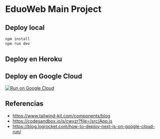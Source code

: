 # EduoWeb Main Project


## Deploy local

```bash
npm install
npm run dev
```

## Deploy en Heroku

## Deploy en Google Cloud

[![Run on Google Cloud](https://deploy.cloud.run/button.svg)](https://deploy.cloud.run)

## Referencias

- <https://www.tailwind-kit.com/components/blog>
- <https://codesandbox.io/s/cwyzr?file=/src/App.js>
- <https://blog.logrocket.com/how-to-deploy-next-js-on-google-cloud-run/>
